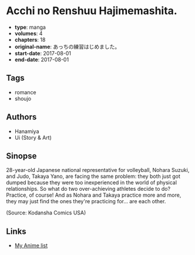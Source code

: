 # Acchi no Renshuu Hajimemashita.

-   **type**: manga
-   **volumes**: 4
-   **chapters**: 18
-   **original-name**: あっちの練習はじめました。
-   **start-date**: 2017-08-01
-   **end-date**: 2017-08-01

## Tags

-   romance
-   shoujo

## Authors

-   Hanamiya
-   Ui (Story & Art)

## Sinopse

28-year-old Japanese national representative for volleyball, Nohara Suzuki, and Judo, Takaya Yano, are facing the same problem: they both just got dumped because they were too inexperienced in the world of physical relationships. So what do two over-achieving athletes decide to do? Practice, of course! And as Nohara and Takaya practice more and more, they may just find the ones they're practicing for... are each other.

(Source: Kodansha Comics USA)

## Links

-   [My Anime list](https://myanimelist.net/manga/130465/Acchi_no_Renshuu_Hajimemashita)
